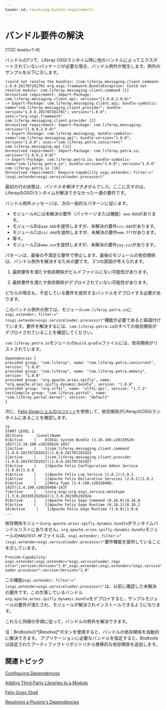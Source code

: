 ```yaml
---
header-id: resolving-bundle-requirements
---
```


# バンドル要件の解決

[TOC levels=1-4]

バンドルの1つで、Liferay OSGiランタイム時に他のバンドルによってエクスポートされていないパッケージが必要な場合、バンドル例外が発生します。例外のサンプルを以下に示します。

    !could not resolve the bundles: [com.liferay.messaging.client.command-1.0.0.201707261701 org.osgi.framework.BundleException: Could not resolve module: com.liferay.messaging.client.command [1]
    Unresolved requirement: Import-Package: com.liferay.messaging.client.api; version="[1.0.0,2.0.0)"
    -> Export-Package: com.liferay.messaging.client.api; bundle-symbolic-name="com.liferay.messaging.client.provider"; bundle-version="1.0.0.201707261701"; version="1.0.0"; uses:="org.osgi.framework"
    com.liferay.messaging.client.provider [2]
    Unresolved requirement: Import-Package: com.liferay.messaging; version="[1.0.0,2.0.0)"
    -> Export-Package: com.liferay.messaging; bundle-symbolic-name="com.liferay.messaging.api"; bundle-version="1.0.0"; version="1.0.0"; uses:="com.liferay.petra.concurrent"
    com.liferay.messaging.api [12]
    Unresolved requirement: Import-Package: com.liferay.petra.io; version="[1.0.0,2.0.0)"
    -> Export-Package: com.liferay.petra.io; bundle-symbolic-name="com.liferay.petra.io"; bundle-version="1.0.0"; version="1.0.0"
    com.liferay.petra.io [16]
    Unresolved requirement: Require-Capability osgi.extender; filter:="(osgi.extender=osgi.serviceloader.processor)"

最初の行の状態は、*バンドルを解決できませんでした*。ここに示すのは、LiferayのOSGiランタイムが解決できなかった一連の要件です。

バンドル例外メッセージは、次の一般的なパターンに従います。

- モジュールAには未解決の要件（パッケージまたは機能）`aaa.bbb`があります。
- モジュールBは`aaa.bbb`を提供しますが、未解決の要件`ccc.ddd`があります。
- モジュールCは`ccc.ddd`を提供しますが、未解決の要件`eee.fff`があります。
- 等々。
- モジュールZは`www.xxx`を提供しますが、未解決の要件`yyy.zzz`があります。

パターンは、最後の不満足な要件で停止します。最後のモジュールの依存関係は、バンドル例外を解決するための鍵です。 2つの原因が考えられます。

1. 最終要件を満たす依存関係がビルドファイルにない可能性があります。

2. 最終要件を満たす依存関係がデプロイされていない可能性があります。

どちらの場合も、不足している要件を提供するバンドルをデプロイする必要があります。

このバンドル例外の例では、モジュール`com.liferay.petra.io`に`osgi.extender;
filter:="(osgi.extender=osgi.serviceloader.processor)"`機能が必要であると結論付けています。要件を解決するには、`com.liferay.petra.io`のすべての依存関係がデプロイされていることを確認してください。

`com.liferay.petra.io`モジュールの`build.gradle`ファイルには、依存関係がリストされています。

    dependencies {
    provided group: "com.liferay", name: "com.liferay.petra.concurrent", version: "1.0.0"
    provided group: "com.liferay", name: "com.liferay.petra.memory", version: "1.0.0"
    provided group: "org.apache.aries.spifly", name: "org.apache.aries.spifly.dynamic.bundle", version: "1.0.8"
    provided group: "org.slf4j", name: "slf4j-api", version: "1.7.2"
    testCompile group: "com.liferay.portal", name: "com.liferay.portal.kernel", version: "default"
    }

次に、[Felix Gogoシェルの`lbコマンド`](/docs/7-1/reference/-/knowledge_base/r/using-the-felix-gogo-shell)を使用して、依存関係がLiferayのOSGiランタイムにあることを確認します。

    lb
    START LEVEL 1
    ID|State      |Level|Name
    0|Active     |    0|OSGi System Bundle (3.10.100.v20150529-1857)|3.10.100.v20150529-1857
    1|Active     |    1|com.liferay.messaging.client.command (1.0.0.201707261923)|1.0.0.201707261923
    2|Active     |    1|com.liferay.messaging.client.provider (1.0.0.201707261927)|1.0.0.201707261927
    3|Active     |    1|Apache Felix Configuration Admin Service (1.8.8)|1.8.8
    4|Active     |    1|Apache Felix Log Service (1.0.1)|1.0.1
    5|Active     |    1|Apache Felix Declarative Services (2.0.2)|2.0.2
    6|Active     |    1|Meta Type (1.4.100.v20150408-1437)|1.4.100.v20150408-1437
    7|Active     |    1|org.osgi:org.osgi.service.metatype (1.3.0.201505202024)|1.3.0.201505202024
    8|Active     |    1|Apache Felix Gogo Command (0.16.0)|0.16.0
    9|Active     |    1|Apache Felix Gogo Runtime (0.16.2)|0.16.2
    10|Active     |    1|Apache Felix Gogo Runtime (1.0.0)|1.0.0
    ...

依存関係モジュール`org.apache.aries.spifly.dynamic.bundle`がランタイムバンドルリストにありません。`org.apache.aries.spifly.dynamic.bundle`モジュールの`MANIFEST.MF`ファイルは、`osgi.extender; filter:="(osgi.extender=osgi.serviceloader.processor)"`要件機能を提供していることを示しています。

    Provide-Capability: osgi.extender;osgi.extender="osgi.serviceloader.regi
    strar";version:Version="1.0",osgi.extender;osgi.extender="osgi.servicel
    oader.processor";version:Version="1.0"

この機能`osgi.extender; filter:="(osgi.extender=osgi.serviceloader.processor)"`は、以前に確認した未解決の要件です。この欠落しているバンドル`org.apache.aries.spifly.dynamic.bundle`をデプロイすると、サンプルモジュールの要件が満たされ、モジュールが解決されインストールできるようになります。

これらと同様の手順に従って、バンドルの例外を解決できます。

注：Bndtoolsの*[Resolve]*ボタンを使用すると、バンドルの依存関係を自動的に解決できます。
アプリケーションに必要なバンドルを指定すると、Bndtoolsは設定されたアーティファクトリポジトリから推移的な依存関係を追加します。

## 関連トピック

[Configuring Dependencies](/docs/7-1/tutorials/-/knowledge_base/t/configuring-dependencies)

[Adding Third Party Libraries to a Module](/docs/7-1/tutorials/-/knowledge_base/t/adding-third-party-libraries-to-a-module)

[Felix Gogo Shell](/docs/7-1/reference/-/knowledge_base/r/using-the-felix-gogo-shell)

[Resolving a Plugins's Dependencies](/docs/7-1/tutorials/-/knowledge_base/t/resolving-a-plugins-dependencies)
